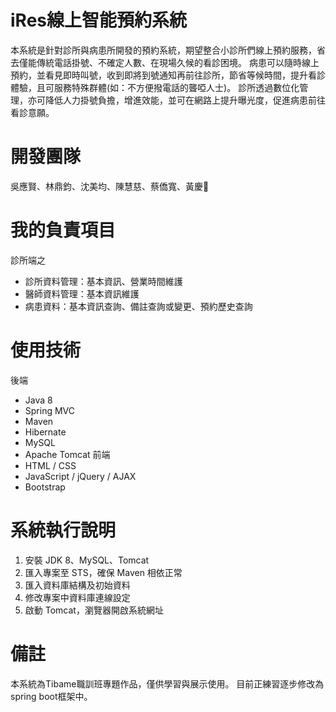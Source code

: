 # iRes線上智能預約系統
本系統是針對診所與病患所開發的預約系統，期望整合小診所們線上預約服務，省去僅能傳統電話掛號、不確定人數、在現場久候的看診困境。
病患可以隨時線上預約，並看見即時叫號，收到即將到號通知再前往診所，節省等候時間，提升看診體驗，且可服務特殊群體(如：不方便撥電話的聾啞人士)。
診所透過數位化管理，亦可降低人力掛號負擔，增進效能，並可在網路上提升曝光度，促進病患前往看診意願。

# 開發團隊
吳應賢、林鼎鈞、沈美均、陳慧慈、蔡僑寬、黃慶𪰧

# 我的負責項目
診所端之
- 診所資料管理：基本資訊、營業時間維護
- 醫師資料管理：基本資訊維護
- 病患資料：基本資訊查詢、備註查詢或變更、預約歷史查詢

# 使用技術
後端
- Java 8
- Spring MVC
- Maven
- Hibernate
- MySQL
- Apache Tomcat
前端
- HTML / CSS
- JavaScript / jQuery / AJAX
- Bootstrap

# 系統執行說明
1. 安裝 JDK 8、MySQL、Tomcat
2. 匯入專案至 STS，確保 Maven 相依正常
3. 匯入資料庫結構及初始資料 
4. 修改專案中資料庫連線設定
5. 啟動 Tomcat，瀏覽器開啟系統網址

# 備註
本系統為Tibame職訓班專題作品，僅供學習與展示使用。
目前正練習逐步修改為spring boot框架中。



